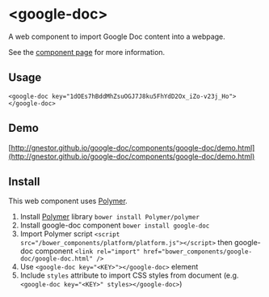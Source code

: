 # &lt;google-doc&gt;

A web component to import Google Doc content into a webpage.

See the [component page](http://gnestor.github.io/google-doc) for more information.

## Usage
`<google-doc key="1dOEs7hBddMhZsuOGJ7J8ku5FhYdD2Ox_iZo-v23j_Ho"></google-doc>`

## Demo
[http://gnestor.github.io/google-doc/components/google-doc/demo.html](http://gnestor.github.io/google-doc/components/google-doc/demo.html)

## Install

This web component uses [Polymer](http://www.polymer-project.org).

1. Install [Polymer](http://www.polymer-project.org) library `bower install Polymer/polymer`
2. Install google-doc component `bower install google-doc`
3. Import Polymer script `<script src="/bower_components/platform/platform.js"></script>` then google-doc component `<link rel="import" href="bower_components/google-doc/google-doc.html" />`
4. Use `<google-doc key="<KEY>"></google-doc>` element
5. Include `styles` attribute to import CSS styles from document (e.g. `<google-doc key="<KEY>" styles></google-doc>`)
